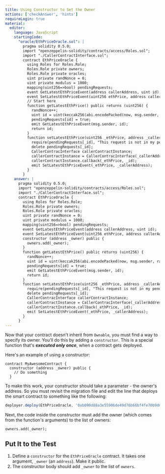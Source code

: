 ```yaml
---
title: Using Constructor to Set the Owner
actions: ['checkAnswer', 'hints']
requireLogin: true
material:
  editor:
    language: JavaScript
    startingCode:
      "oracle/EthPriceOracle.sol": |
        pragma solidity 0.5.0;
        import "openzeppelin-solidity/contracts/access/Roles.sol";
        import "./CallerContractInterface.sol";
        contract EthPriceOracle {
          using Roles for Roles.Role;
          Roles.Role private owners;
          Roles.Role private oracles;
          uint private randNonce = 0;
          uint private modulus = 1000;
          mapping(uint256=>bool) pendingRequests;
          event GetLatestEthPriceEvent(address callerAddress, uint id);
          event SetLatestEthPriceEvent(uint256 ethPrice, address callerAddress);
          // Start here
          function getLatestEthPrice() public returns (uint256) {
            randNonce++;
            uint id = uint(keccak256(abi.encodePacked(now, msg.sender, randNonce))) % modulus;
            pendingRequests[id] = true;
            emit GetLatestEthPriceEvent(msg.sender, id);
            return id;
          }
          function setLatestEthPrice(uint256 _ethPrice, address _callerAddress, uint256 _id) public onlyOwner {
            require(pendingRequests[_id], "This request is not in my pending list.");
            delete pendingRequests[_id];
            CallerContracInterface callerContractInstance;
            callerContractInstance = CallerContracInterface(_callerAddress);
            callerContractInstance.callback(_ethPrice, _id);
            emit SetLatestEthPriceEvent(_ethPrice, _callerAddress);
          }
        }
    answer: |
      pragma solidity 0.5.0;
      import "openzeppelin-solidity/contracts/access/Roles.sol";
      import "./CallerContractInterface.sol";
      contract EthPriceOracle {
        using Roles for Roles.Role;
        Roles.Role private owners;
        Roles.Role private oracles;
        uint private randNonce = 0;
        uint private modulus = 1000;
        mapping(uint256=>bool) pendingRequests;
        event GetLatestEthPriceEvent(address callerAddress, uint id);
        event SetLatestEthPriceEvent(uint256 ethPrice, address callerAddress);
        constructor (address _owner) public {
          owners.add(_owner);
        }
        function getLatestEthPrice() public returns (uint256) {
          randNonce++;
          uint id = uint(keccak256(abi.encodePacked(now, msg.sender, randNonce))) % modulus;
          pendingRequests[id] = true;
          emit GetLatestEthPriceEvent(msg.sender, id);
          return id;
        }
        function setLatestEthPrice(uint256 _ethPrice, address _callerAddress, uint256 _id) public onlyOwner {
          require(pendingRequests[_id], "This request is not in my pending list.");
          delete pendingRequests[_id];
          CallerContracInterface callerContractInstance;
          callerContractInstance = CallerContracInterface(_callerAddress);
          callerContractInstance.callback(_ethPrice, _id);
          emit SetLatestEthPriceEvent(_ethPrice, _callerAddress);
        }
      }
---
```


Now that your contract doesn't inherit from `Ownable`, you must find a way to specify its owner. You'll do this by adding a `constructor`. This is a special function that's ***executed only once***, when a contract gets deployed.

Here's an example of using a constructor:

```Solidity
contract MyAwesomeContract {
  constructor (address _owner) public {
    // Do something
  }
```

To make this work, your constructor should take a parameter - the owner's address. So you must revisit the migration file and edit the line that deploys the smart contract to something like the following:

```JavaScript
deployer.deploy(EthPriceOracle, '0xb090d88a3e55906de49d76b66bf4fe70b9d6d708')
```

Next, the code inside the constructor must add the owner (which comes from the function's arguments) to the list of owners:

```Solidity
owners.add(_owner);
```

## Put It to the Test

1. Define a `constructor` for the `EthPriceOracle` contract. It takes one argument, `_owner` (an `address`). Make it public.
2. The constructor body should add `_owner` to the list of `owners`.
